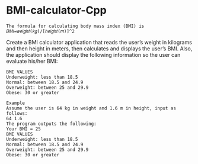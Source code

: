 # BMI-calculator-Cpp

```
The formula for calculating body mass index (BMI) is 𝐵𝑀𝐼=𝑤𝑒𝑖𝑔ℎ𝑡(𝑘𝑔)/[ℎ𝑒𝑖𝑔ℎ𝑡(𝑚)]^2
```

Create a BMI calculator application that reads the user’s weight in kilograms and then height in meters, then calculates and displays the user’s BMI. Also, the application should display the following information so the user can evaluate his/her BMI:

```
BMI VALUES
Underweight: less than 18.5
Normal: between 18.5 and 24.9
Overweight: between 25 and 29.9
Obese: 30 or greater
``` 
```
Example
Assume the user is 64 kg in weight and 1.6 m in height, input as follows:
64 1.6
The program outputs the following:
Your BMI = 25
BMI VALUES
Underweight: less than 18.5
Normal: between 18.5 and 24.9
Overweight: between 25 and 29.9
Obese: 30 or greater
```
